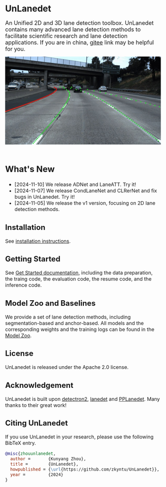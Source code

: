 # UnLanedet
<font size=4> An Unified 2D and 3D lane detection toolbox. UnLanedet contains many advanced lane detection methods to facilitate scientific research and lane detection applications. If you are in china, [gitee](https://gitee.com/zkyseured/UnLanedet) link may be helpful for you.

<div align="center">
  <img src="doc/Lane_Detection_Demo.jpg"/>
</div>
<br>

## What's New
* <font size=3> [2024-11-10] We release ADNet and LaneATT. Try it!
* <font size=3> [2024-11-07] We release CondLaneNet and CLRerNet and fix bugs in UnLanedet. Try it!
* <font size=3> [2024-11-05] We release the v1 version, focusing on 2D lane detection methods.

## Installation
<font size=3> See [installation instructions](doc/install.md).

## Getting Started
<font size=3> See [Get Started documentation](scripts/TRAIN.md), including the data preparation, the traing code, the evaluation code, the resume code, and the inference code.

## Model Zoo and Baselines
We provide a set of lane detection methods, including segmentation-based and anchor-based. All models and the corresponding weights and the training logs can be found in the [Model Zoo](doc/model_zpp.md).

## License
UnLanedet is released under the Apache 2.0 license.

## Acknowledgement
UnLanedet is built upon [detectron2](https://github.com/facebookresearch/detectron2), [lanedet](https://github.com/Turoad/lanedet) and [PPLanedet](https://github.com/zkyseu/PPlanedet). Many thanks to their great work!

## Citing UnLanedet
If you use UnLanedet in your research, please use the following BibTeX entry.

```BibTeX
@misc{zhouunlanedet,
  author =       {Kunyang Zhou},
  title =        {UnLanedet},
  howpublished = {\url{https://github.com/zkyntu/UnLanedet}},
  year =         {2024}
}
```
